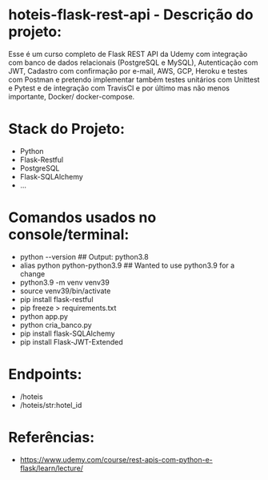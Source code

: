 # hoteis-flask-rest-api - Descrição do projeto:

Esse é um curso completo de Flask REST API da Udemy com integração com banco de dados relacionais (PostgreSQL e MySQL),  Autenticação com JWT, Cadastro com confirmação por e-mail, AWS, GCP, Heroku e testes com Postman e pretendo implementar também testes unitários com Unittest e Pytest e de integração com TravisCI e por último mas não menos importante, Docker/ docker-compose.


# Stack do Projeto:

- Python
- Flask-Restful
- PostgreSQL
- Flask-SQLAlchemy
- ...

# Comandos usados no console/terminal:

- python --version   ## Output: python3.8
- alias python python-python3.9   ## Wanted to use python3.9 for a change
- python3.9 -m venv venv39
- source venv39/bin/activate
- pip install flask-restful
- pip freeze > requirements.txt
- python app.py
- python cria_banco.py
- pip install flask-SQLAlchemy
- pip install Flask-JWT-Extended

# Endpoints:

- /hoteis
- /hoteis/str:hotel_id

# Referências:

- https://www.udemy.com/course/rest-apis-com-python-e-flask/learn/lecture/
